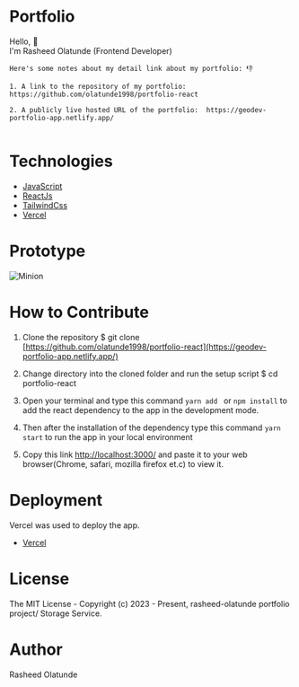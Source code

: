 # Portfolio

Hello, 👋 \
I'm Rasheed Olatunde (Frontend Developer)
```
Here's some notes about my detail link about my portfolio: 👎

1. A link to the repository of my portfolio:  https://github.com/olatunde1998/portfolio-react

2. A publicly live hosted URL of the portfolio:  https://geodev-portfolio-app.netlify.app/


```
# Technologies 

 + [JavaScript](https://javascript.info/) 
 + [ReactJs](https://react.dev/) 
 + [TailwindCss](https://tailwindcss.com/) 
 + [Vercel](https://vercel.com/dashboard) 



# Prototype
![Minion](assets/readme_image.png)
 
# How to Contribute

1. Clone the repository 
$ git clone [https://github.com/olatunde1998/portfolio-react](https://geodev-portfolio-app.netlify.app/)

2. Change directory into the cloned folder and run the setup script
$ cd portfolio-react

3. Open your terminal and type this command `yarn add ` or `npm install` to add the react dependency to the app in the development mode.

4. Then after the installation of the  dependency type this command  `yarn start` to run the app in your local environment 

5. Copy this link [http://localhost:3000/](http://localhost:3000/) and paste it to your web browser(Chrome, safari, mozilla firefox et.c) to view it.


# Deployment
Vercel was used to deploy the app. 
 + [Vercel](https://www.netlify.com/)

# License
The MIT License - Copyright (c) 2023 - Present, rasheed-olatunde portfolio project/  Storage Service.

# Author
Rasheed Olatunde